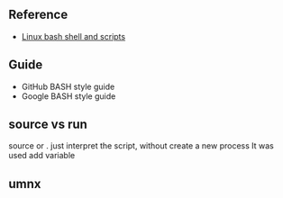 ## Reference
- [Linux bash shell and scripts](https://www.linkedin.com/learning/linux-bash-shell-and-scripts/)


## Guide
- GitHub BASH style guide
- Google BASH style guide


## source vs run
source or . just interpret the script, without create a new process
It was used add variable 


## umnx
```
```